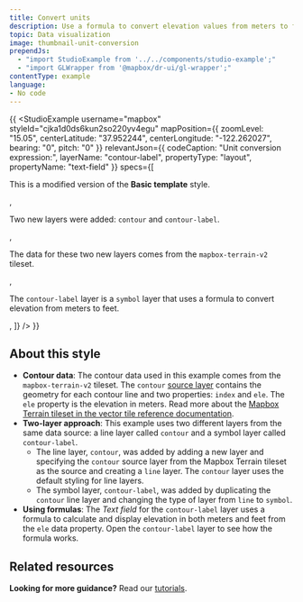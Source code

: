 ```yaml
---
title: Convert units
description: Use a formula to convert elevation values from meters to feet.
topic: Data visualization
image: thumbnail-unit-conversion
prependJs:
  - "import StudioExample from '../../components/studio-example';"
  - "import GLWrapper from '@mapbox/dr-ui/gl-wrapper';"
contentType: example
language:
- No code
---
```


{{
<GLWrapper>
  <StudioExample
    username="mapbox"
    styleId="cjka1d0ds6kun2so220yv4egu"
    mapPosition={{
      zoomLevel: "15.05",
      centerLatitude: "37.952244",
      centerLongitude: "-122.262027",
      bearing: "0",
      pitch: "0"
    }}
    relevantJson={{
      codeCaption: "Unit conversion expression:",
      layerName: "contour-label",
      propertyType: "layout",
      propertyName: "text-field"
    }}
    specs={[
      <p>This is a modified version of the <strong>Basic template</strong> style.</p>,
      <p>Two new layers were added: <code>contour</code> and <code>contour-label</code>.</p>,
      <p>The data for these two new layers comes from the <code>mapbox-terrain-v2</code> tileset.</p>,
      <p>The <code>contour-label</code> layer is a <code>symbol</code> layer that uses a formula to convert elevation from meters to feet.</p>,
    ]}
  />
</GLWrapper>
}}

## About this style

- **Contour data**: The contour data used in this example comes from the `mapbox-terrain-v2` tileset. The `contour` [source layer](https://www.mapbox.com/help/define-source-layer) contains the geometry for each contour line and two properties: `index` and `ele`. The `ele` property is the elevation in meters. Read more about the [Mapbox Terrain tileset in the vector tile reference documentation](https://www.mapbox.com/vector-tiles/mapbox-terrain/).
- **Two-layer approach**: This example uses two different layers from the same data source: a line layer called `contour` and a symbol layer called `contour-label`.
  - The line layer, `contour`, was added by adding a new layer and specifying the `contour` source layer from the Mapbox Terrain tileset as the source and creating a `line` layer. The `contour` layer uses the default styling for line layers.
  - The symbol layer, `contour-label`, was added by duplicating the `contour` line layer and changing the type of layer from `line` to `symbol`.
- **Using formulas**: The _Text field_ for the `contour-label` layer uses a formula to calculate and display elevation in both meters and feet from the `ele` data property. Open the `contour-label` layer to see how the formula works.

## Related resources

**Looking for more guidance?** Read our [tutorials](https://www.mapbox.com/help/tutorials/#map-design).
